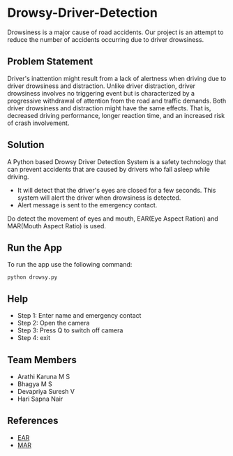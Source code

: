 # Drowsy-Driver-Detection
Drowsiness is a major cause of road accidents. Our project is an attempt to reduce the number of accidents occurring due to driver drowsiness.

## Problem Statement
Driver's inattention might result from a lack of alertness when driving due to driver drowsiness and distraction. Unlike driver distraction, driver drowsiness involves no triggering event but is characterized by a progressive withdrawal of attention from the road and traffic demands. Both driver 
drowsiness and distraction might have the same effects. That is, decreased driving performance, longer reaction time, and an increased risk of crash 
involvement. 

## Solution
A Python based Drowsy Driver Detection System is a safety technology that can prevent accidents that are caused by drivers who fall asleep while driving. 
- It will detect that the driver's eyes are closed for a few seconds. This system will alert the driver when drowsiness is detected. 
- Alert message is sent to the emergency contact.

Do detect the movement of eyes and mouth, EAR(Eye Aspect Ration) and MAR(Mouth Aspect Ratio) is used.

## Run the App
To run the app use the following command:
```
python drowsy.py
```

## Help
- Step 1: Enter name and emergency contact
- Step 2: Open the camera
- Step 3: Press Q to switch off camera
- Step 4: exit

## Team Members
- Arathi Karuna M S
- Bhagya M S
- Devapriya Suresh V
- Hari Sapna Nair

## References
- [EAR](https://datahacker.rs/011-how-to-detect-eye-blinking-in-videos-using-dlib-and-opencv-in-python/)
- [MAR](http://www.journal-aquaticscience.com/article_136033_c96172a0f080d21c810d21c25036952d.pdf)

